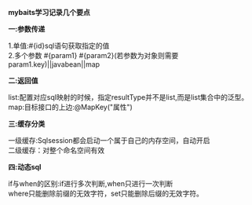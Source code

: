 **mybaits学习记录几个要点**

**一:参数传递**

1.单值:#{id}sql语句获取指定的值<br/>
2.多个参数 #{param1} #{param2}(若参数为对象则需要param1.key)||javabean||map

**二:返回值**

list:配置对应sql映射的时候，指定resultType并不是list,而是list集合中的泛型。<br/>
map:目标接口的上边:@MapKey("属性")

**三:缓存分类**

一级缓存:Sqlsession都会启动一个属于自己的内存空间，自动开启<br/>
二级缓存：对整个命名空间有效

**四:动态sql**

if与when的区别:if进行多次判断,when只进行一次判断<br/>
where只能删除前缀的无效字符，set只能删除后缀的无效字符。


